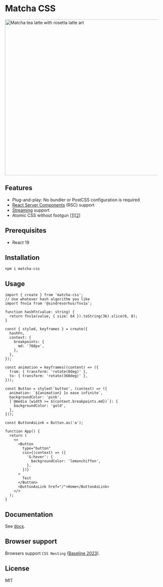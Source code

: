 # Matcha CSS

<a title="Irvan Ary Maulana, CC BY-SA 4.0 &lt;https://creativecommons.org/licenses/by-sa/4.0&gt;, via Wikimedia Commons" href="https://commons.wikimedia.org/wiki/File:Matcha_tea_latte_with_rosetta_latte_art.jpg"><img width="512" alt="Matcha tea latte with rosetta latte art" src="https://upload.wikimedia.org/wikipedia/commons/thumb/1/1f/Matcha_tea_latte_with_rosetta_latte_art.jpg/512px-Matcha_tea_latte_with_rosetta_latte_art.jpg?20220722195139"></a>

## Features

- Plug-and-play: No bundler or PostCSS configuration is required
- [React Server Components](https://react.dev/reference/rsc/server-components) (RSC) support
- [Streaming](https://react.dev/reference/react-dom/server/renderToPipeableStream) support
- Atomic CSS without footgun \[[1](https://play.tailwindcss.com/9XhuiUFF6n)]\[[2](https://play.panda-css.com/269sbigMXM)]

## Prerequisites

- React 19

## Installation

```
npm i matcha-css
```

## Usage

```tsx
import { create } from 'matcha-css';
// Use whatever hash algorithm you like
import fnv1a from '@sindresorhus/fnv1a';

function hashFn(value: string) {
  return fnv1a(value, { size: 64 }).toString(36).slice(0, 8);
}

const { styled, keyframes } = create({
  hashFn,
  context: {
    breakpoints: {
      md: '768px',
    },
  },
});

const animation = keyframes((context) => ({
  from: { transform: 'rotate(0deg)' },
  to: { transform: 'rotate(360deg)' },
}));

const Button = styled('button', (context) => ({
  animation: `${animation} 1s ease infinite`,
  backgroundColor: 'pink',
  [`@media (width >= ${context.breakpoints.md})`]: {
    backgroundColor: 'gold',
  },
}));

const ButtonAsLink = Button.as('a');

function App() {
  return (
    <>
      <Button
        type="button"
        css={(context) => ({
          '&:hover': {
            backgroundColor: 'lemonchiffon',
          },
        })}
      >
        Test
      </Button>
      <ButtonAsLink href="/">Home</ButtonAsLink>
    </>
  );
}
```

## Documentation

See [docs](/docs).

## Browser support

Browsers support `CSS Nesting` ([Baseline 2023](https://caniuse.com/css-nesting)).

## License

MIT
